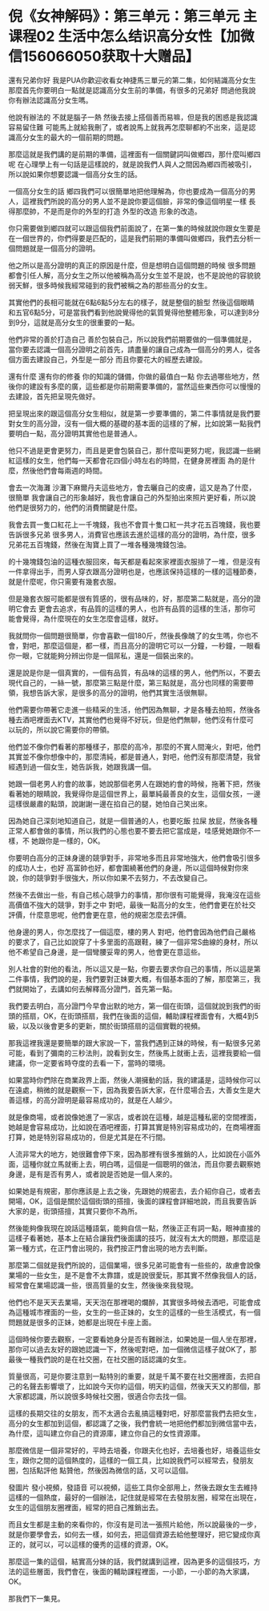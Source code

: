 # 倪《女神解码》：第三单元：第三单元 主课程02 生活中怎么结识高分女性【加微信156066050获取十大赠品】

還有兄弟你好 我是PUA你歡迎收看女神捷馬三單元的第二集，如何結識高分女生 那麼首先你要明白一點就是認識高分女生前的準備，有很多的兄弟好 問過他我說你有辦法認識高分女生嗎。

他說有辦法的 不就是腦子一熱 然後去接上搭個善而易嘛，但是我的困惑是我認識容易留住難 可能馬上就給我刪了，或者說馬上就我再怎麼聊都約不出來，這是認識高分女生的最大的一個前期的問題。

那麼這就是我們講的是前期的準備，這裡面有一個關鍵詞叫做鄉四，那什麼叫鄉四呢 在心理學上有一句話是這樣說的，就是說我們人與人之間因為鄉四而被吸引，所以說如果你想要認識一個高分女生的話。

一個高分女生的話 鄉四我們可以很簡單地把他理解為，你也要成為一個高分的男人，這裡我們所說的高分的男人並不是說你要這個臉，非常的像這個明星一樣 長得那麼帥，不是而是你的外型的打造 外型的改造 形象的改造。

你只需要做到鄉四就可以跟這個我們前面說了，在第一集的時候就說你跟女生要是在一個世界的，你們得要是匹配的，這是我們前期的準備叫做鄉四，我們去分析一個問題就是一個高分的證明。

他之所以是高分證明的真正的原因是什麼，但是想明白這個問題的時候 很多問題都會引任人解，高分女生之所以他被稱為高分女生並不是說，也不是說他的容貌貌弱天鮮，很多時候我經常碰到的我們被稱之為的那些高分的女生。

其實他們的長相可能就在6點6點5分左右的樣子，就是整個的臉型 然後這個眼睛和五官6點5分，可是當我們看到他說覺得他的氣質覺得他整體形象，可以達到8分到9分，這就是高分女生的很重要的一點。

他們非常的善於打造自己 善於包裝自己，所以說我們前期要做的一個準備就是，當你要去認識一個高分證明之前首先，請盡量的讓自己成為一個高分的男人，從各個方面去建設自己，外型是一部分 而且你要花大的經歷去建設。

還有什麼 還有你的修養 你的知識的儲備，你做的最值白一點 你去過哪些地方，然後你的建設有多麼的廣，這些都是你前期需要準備的，當然這些東西你可以慢慢的去建設，首先把呈現先做好。

把呈現出來的跟這個高分女生相似，就是第一步要準備的，第二件事情就是我們要對女生的高分證，沒有一個大概的基礎的基本面的這樣的了解，比如說第一點我們要明白一點，高分證明其實他也是普通人。

他只不過是更會更努力，而且是更會包裝自己，那什麼叫更努力呢，我認識一些網紅這樣的女生，他們每一天都會花四個小時左右的時間，在健身房裡面 為的是什麼，然後他們會每兩週的時間。

會去一次海灘 沙灘下麻爾丹夫這些地方，會去曬自己的皮膚，這又是為了什麼，很簡單 我會讓自己的形象越好，我也會讓自己的外型拍出來照片更好看，所以說他們是很努力的，他們的消費關鍵是什麼。

我會去買一隻口紅花上一千塊錢，我也不會買十隻口紅一共才花五百塊錢，我也要告訴很多兄弟 很多男人，消費官也應該去進於這樣的高分的證明，為什麼，很多兄弟花五百塊錢，然後在淘寶上買了一堆各種幾塊錢包油。

的十幾塊錢包油的這種衣服回來，每天都是看起來家裡面衣服排了一堆，但是沒有一件拿得出手，而男人穿衣跟高分證明也是，也應該保持這樣的一樣的這種節奏，就是什麼呢，你只需要有幾套衣服。

但是幾套衣服可能都是很有質感的，很有品味的，好，那麼第二點就是，高分的證明它會去 更會去追求，有品質的這樣的男人，也許有品質的這樣的生活，那你可能會覺得，為什麼現在的女生怎麼會這樣，就好。

我就問你一個問題很簡單，你會喜歡一個180斤，然後長像醜了的女生嗎，你也不會，對吧，那麼這個是，都一樣，而且高分的證明它可以一分鐘，一秒鐘，一眼看你一眼，它就能夠分辨出你是一個屌私，還是一個裝出來的。

還是說是你是一個真實的，一個有品質，有品味的這樣的男人，他們所以，不要去現代自己的，一絲一號，那麼第三點是什麼，第三點就是，高分也同樣的需要帶領，我想告訴大家，是很多的高分的證明，他們其實生活很無聊。

他們需要你帶著它走進一些精采的生活，他們因為無聊，才是各種去拍照，然後各種去酒吧裡面去KTV，其實他們也覺得不好玩，但是他們無聊，他們沒有什麼可以玩的，所以說它需要你的帶領。

他們並不像你們看著的那種樣子，那麼的高冷，那麼的不實人間淹火，對吧，他們其實並不像你想像中的，那麼清純，都是普通人，對吧，他們沒有那麼清楚，我曾經遇到過一個女生，她告訴我，她跟我講一個。

她跟一個老男人約會的故事，她說那個老男人在跟她約會的時候，拖著下把，然後看著她的眼睛說，我覺得你是這個世界上，最單純最善良的女生，這個女孩，一邊這樣很嚴肅的點頭，說謝謝一邊在掐自己的腿，她怕自己笑出來。

因為她自己深刻地知道自己，就是一個普通的人，也要吃飯 拉屎 放屁，然後各種正常人都會做的事情，所以我們的心態也要不要去把它當成是，哇感覺她跟你不一樣，不 她跟你是一樣的，OK。

你要明白高分的正妹身邊的競爭對手，非常地多而且非常地強大，他們會吸引很多的成功人士，也好 高富帥也好，都會圍繞著他們的身邊，所以這個時候對你來說，你的競爭對手很強大，所以你如果不去努力，不去改變自己。

然後不去做出一些，有自己核心競爭力的事情，那你很有可能覺得，我淹沒在這些高價值不強大的競爭，對手之中 對吧，最後一點高分的女生，他們會更在於社交評價，什麼意思呢，他們會更在意，他的規密怎麼去評價。

他身邊的男人，你怎麼找了一個這麼，樓的男人 對吧，他們會因為他們自己嚴格的要求了，自己比如說穿了十多里面的高跟鞋，練了一個非常S曲線的身材，所以他不希望自己身邊，是一個彎腰妥卑的男人，他會更在意這些。

別人社會的對他的看法，所以這又是一點，你要去要求你自己的事情，所以這是第二件事情，我們說的是，我們要對正妹要大概，有個基本面的了解，那麼第三，我們就開始了，去講如何去解釋高分證門，首先第一點。

我們要去明白，高分證門今早會出默的地方，第一個在街頭，這個就說到我們的街頭的搭扇，OK，在街頭搭扇，我們在後面的這個，輔助課程裡面會有，大概4到5級，以及以後會更多的更新，關於街頭搭扇的這個實戰的視頻。

那我這裡我還是要簡單的跟大家說一下，當我們遇到正妹的時候，有一點很多兄弟可能，看到了彌南的三秒法則，說看到女生，然後馬上就衝上去，這裡我要給一個建議，你一定要省時夺度的去看一下，當時的環境。

如果當時你們除在商業政界上面，然後人潮擁動的話，我的建議是，這時候你可以在遠處，稍微的就是觀察一下，因為我要告訴大家，在什麼場合去，大善女生是大善這樣，的高分證明是最容易成功的，就是在人越少。

就是像商場，或者說像她進了一家店，或者說在這種，越是這種私密的空間裡面，她越是會容易成功，比如說在酒吧裡面，打算其實是特別容易成功的，在商場裡面打算，她是特別容易成功的，但是尤其是在不行間。

人流非常大的地方，她很難會停下來，因為那裡有很多推銷的人，比如說在小區外面，這種你就立馬就衝上去，明白嗎，這個是一個聰明的做法，而且你要去觀察她身邊，是有是否有男人，或者說是否她是一個人來的。

如果她是有規密，那你應該是上去之後，先跟她的規密去，去介紹你自己，或者去開場，OK，這個是關於這個街頭的搭擅，後面的課程會詳細地說，而且我要告訴大家的是，街頭搭擅，其實只要你不為所。

然後能夠像我現在說話這種語氣，能夠自信一點，然後正正有詞一點，眼神直接的這樣子看著她，基本上在結合讓我們後面講的技巧，就沒有太大的問題，那麼這是第一種方式，在正門會出現的，我們按正門會出現的地方去判斷。

那麼第二個就是我們所說的，這個業場，很多兄弟可能會有一些些的，故慮會說像業場的一些女生，是不是會不太靠譜，或是說很愛玩，那其實不然像我個人的話，經常會在業場認識一些，很高質量的女生，然後後來我發現。

他們也不是天天去業場，天天泡在那裡喝的爛醉，其實很多時候去酒吧，可能會成為這種城市裡面的一些，女生的一些正妹的，女生的這樣的一些生活模式，有一個問題就是很多的正妹，她都是出現在卡座上面。

這個時候你要去觀察，一定要看她身分是否有難辦法，如果她是一個人坐在那裡，那你可以過去友好的跟她認識一下，然後呢對吧，加一個微信這樣子就OK了，那最後一種我們說的是在社交圈，在社交圈的話認識的女生。

質量很高，可是你要注意到一點特別的重要，就是千萬不要在社交圈裡面，去把自己的名聲去影響壞了，比如說今天你約這個，明天約這個，然後天天又約那個，那大家都認識，所以說很多時候社交圈，很適合你去找一個。

這樣的長期交往的女朋友，而不太適合去亂搞這種對吧，好那麼當我們去把女生，高分的女生都加到這個，都認識了之後，我們會統一地把他們都加到微信當中去，為什麼，這叫建立你自己的資源庫，建立你自己的女性資源庫。

那麼微信是一個非常好的，平時去培養，你跟夫化也好，去培養也好，培養這些女生，跟你之間的這個熱度的，這樣的一個工具，比如說我們可以經常去，發朋友圈，包括點評他 點贊他，然後因為微信的話，又可以這個。

發圖片 發小視頻，發語音 可以視頻，這些工具你全部用上，然後去跟女生去維持這樣的一個熱度，最好的一個辦法，記住就是經常在去發朋友圈，經常在出現在，女生的這個朋友圈裡面，經常的把自己推銷出去。

而且女生都是主動的來看你的，你沒有是司法一張照片給他，所以說最後的一步，就是你要學會去，如何去一樣，如何去，把這個資源去給他整理好，把它變成你真正的，就可以，可以這樣的優秀的這樣的資源，OK。

那麼這一集的這個，結實高分妹的話，我們就講到這裡，因為更多的這個技巧，方法的這些層面，我們會在，後面的輔助課程裡面，一小節，一小節的為大家講，OK。

那我們下一集見。